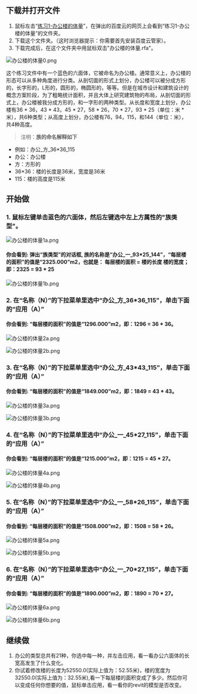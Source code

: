 ## 下载并打开文件

1. 鼠标左击“[练习1-办公楼的体量](http://pan.baidu.com/s/1kUs4RPX)”，在弹出的百度云的网页上会看到“练习1-办公楼的体量”的文件夹。
2. 下载这个文件夹。（这时浏览器提示：你需要首先安装百度云管家）。
3. 下载完成后，在这个文件夹中用鼠标双击"办公楼的体量.rfa"。

![办公楼的体量0.png](/images/办公楼的体量/办公楼的体量0.png)

这个练习文件中有一个蓝色的六面体，它被命名为办公楼。通常意义上，办公楼的形态可以从多种角度进行分类。从剖切面的形式上划分，办公楼可以被分成方形的，长字形的，L形的，圆形的，椭圆形的，等等。但是在城市设计和建筑设计的概念方案阶段，为了粗略统计面积，并且大体上研究建筑物的布局，从剖切面的形式上，办公楼被我分成方形的，和一字形的两种类型。从长度和宽度上划分，办公楼有36 * 36，43 * 43，45 * 27，58 * 26，70 * 27，93 * 25（单位：米 * 米），共6种类型；从高度上划分，办公楼有76，94，115，和144（单位：米），共4种高度。

> 注明：**族的命名解释如下**
> 
- 例如：办公_方_36*36_115
- 办公：办公楼
- 方：方形的
- 36*36：楼的长度是36米，宽度是36米
- 115：楼的高度是115米

## 开始做

### 1. 鼠标左键单击蓝色的六面体，然后左键选中左上方属性的"族类型"。

![办公楼的体量1a.png](/images/办公楼的体量/办公楼的体量1a.png)

#### 你会看到: 弹出“族类型”的对话框, 族的名称是“办公_一_93*25_144”，“每层楼的面积”的值是“2325.000”m2，也就是： 每层楼的面积 = 楼的长度  楼的宽度；即：2325 = 93 * 25

![办公楼的体量1b.png](/images/办公楼的体量/办公楼的体量1b.png)

### 2. 在“名称（N）”的下拉菜单里选中“办公_方_36*36_115”，单击下面的“应用（A）”

#### 你会看到: “每层楼的面积”的值是“1296.000”m2，即：1296 = 36 * 36。

![办公楼的体量2a.png](/images/办公楼的体量/办公楼的体量2a.png)

![办公楼的体量2b.png](/images/办公楼的体量/办公楼的体量2b.png)

### 3. 在“名称（N）”的下拉菜单里选中“办公_方_43*43_115”，单击下面的“应用（A）”

#### 你会看到: “每层楼的面积”的值是“1849.000”m2，即：1849 = 43 * 43。

![办公楼的体量3a.png](/images/办公楼的体量/办公楼的体量3a.png)

![办公楼的体量3b.png](/images/办公楼的体量/办公楼的体量3b.png)

### 4. 在“名称（N）”的下拉菜单里选中“办公_一_45*27_115”，单击下面的“应用（A）”

#### 你会看到: “每层楼的面积”的值是“1215.000”m2，即：1215 = 45 * 27。

![办公楼的体量4a.png](/images/办公楼的体量/办公楼的体量4a.png)

![办公楼的体量4b.png](/images/办公楼的体量/办公楼的体量4b.png)

### 5. 在“名称（N）”的下拉菜单里选中“办公_一_58*26_115”，单击下面的“应用（A）”

#### 你会看到: “每层楼的面积”的值是“1508.000”m2，即：1508 = 58 * 26。

![办公楼的体量5a.png](/images/办公楼的体量/办公楼的体量5a.png)

![办公楼的体量5b.png](/images/办公楼的体量/办公楼的体量5b.png)

### 6. 在“名称（N）”的下拉菜单里选中“办公_一_70*27_115”，单击下面的“应用（A）”

#### 你会看到: “每层楼的面积”的值是“1890.000”m2，即：1890 = 70 * 27。

![办公楼的体量6a.png](/images/办公楼的体量/办公楼的体量6a.png)

![办公楼的体量6b.png](/images/办公楼的体量/办公楼的体量6b.png)

## 继续做

1. 办公的类型总共有21种，你选中每一种，并左击应用，看一看办公六面体的长宽高发生了什么变化。
2. 你试着修改楼的长度为52550.0(实际上值为：52.55米)，楼的宽度为32550.0(实际上值为：32.55米),看一下每层楼的面积变成了多少。然后你可以变成任何你想要的值，鼠标单击应用，看一看你的revit的模型是否改变。